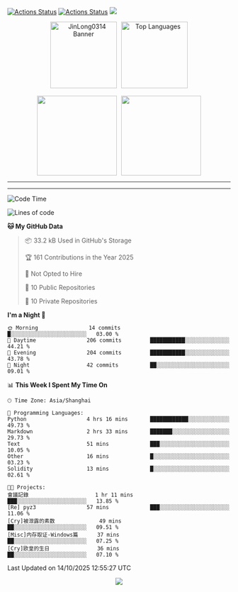 [![Actions Status](https://github.com/JinLong0314/JinLong0314/workflows/wakatime-stats/badge.svg)](https://github.com/JinLong0314/JinLong0314/actions)
[![Actions Status](https://github.com/JinLong0314/JinLong0314/workflows/update-gh-activity-new/badge.svg)](https://github.com/JinLong0314/JinLong0314/actions)
![](https://visitor-badge-deno.deno.dev/JinLong0314.JinLong0314.svg)
<br>
 
<div align="center" style="display: flex; justify-content: center; align-items: center; gap: 10px;">
  <img src="https://socialify.git.ci/JinLong0314/JinLong0314/image?custom_language=Python&font=Inter&language=1&name=1&pattern=Plus" alt="JinLong0314 Banner" height="150"/>
  <img src="https://github-readme-stats.vercel.app/api/top-langs/?username=JinLong0314&hide_border=true" alt="Top Languages" height="150"/>
</div>

<br>

<div align="center" style="display: flex; justify-content: center; align-items: center; gap: 10px;">
  <img src="https://spotify-github-profile.kittinanx.com/api/view?uid=31afscsa66thkz2rxnganseg5i3a&cover_image=true&theme=default&show_offline=false&background_color=121212&interchange=true&bar_color=53b14f&bar_color_cover=true"  height="180"/>
  <img src="https://spotify-recently-played-readme.vercel.app/api?user=31afscsa66thkz2rxnganseg5i3a&count=5&width=600" height="180"/>
</div>


---

<!--START_SECTION:activity-->

<!--END_SECTION:activity-->

---

<!--START_SECTION:waka-->
![Code Time](http://img.shields.io/badge/Code%20Time-57%20hrs%205%20mins-blue)

![Lines of code](https://img.shields.io/badge/From%20Hello%20World%20I%27ve%20Written-2.1%20million%20lines%20of%20code-blue)

**🐱 My GitHub Data** 

> 📦 33.2 kB Used in GitHub's Storage 
 > 
> 🏆 161 Contributions in the Year 2025
 > 
> 🚫 Not Opted to Hire
 > 
> 📜 10 Public Repositories 
 > 
> 🔑 10 Private Repositories 
 > 
**I'm a Night 🦉** 

```text
🌞 Morning                14 commits          █░░░░░░░░░░░░░░░░░░░░░░░░   03.00 % 
🌆 Daytime                206 commits         ███████████░░░░░░░░░░░░░░   44.21 % 
🌃 Evening                204 commits         ███████████░░░░░░░░░░░░░░   43.78 % 
🌙 Night                  42 commits          ██░░░░░░░░░░░░░░░░░░░░░░░   09.01 % 
```


📊 **This Week I Spent My Time On** 

```text
🕑︎ Time Zone: Asia/Shanghai

💬 Programming Languages: 
Python                   4 hrs 16 mins       ████████████░░░░░░░░░░░░░   49.73 % 
Markdown                 2 hrs 33 mins       ███████░░░░░░░░░░░░░░░░░░   29.73 % 
Text                     51 mins             ███░░░░░░░░░░░░░░░░░░░░░░   10.05 % 
Other                    16 mins             █░░░░░░░░░░░░░░░░░░░░░░░░   03.23 % 
Solidity                 13 mins             █░░░░░░░░░░░░░░░░░░░░░░░░   02.61 % 

🐱‍💻 Projects: 
會議記錄                     1 hr 11 mins        ███░░░░░░░░░░░░░░░░░░░░░░   13.85 % 
[Re] pyz3                57 mins             ███░░░░░░░░░░░░░░░░░░░░░░   11.06 % 
[Cry]被泄露的素数              49 mins             ██░░░░░░░░░░░░░░░░░░░░░░░   09.51 % 
[Misc]内存取证-Windows篇      37 mins             ██░░░░░░░░░░░░░░░░░░░░░░░   07.25 % 
[Cry]欧皇的生日               36 mins             ██░░░░░░░░░░░░░░░░░░░░░░░   07.10 % 
```


 Last Updated on 14/10/2025 12:55:27 UTC
<!--END_SECTION:waka-->



<p align="center">
  <img src="https://capsule-render.vercel.app/api?type=waving&color=gradient&height=60&section=footer"/>
</p>
